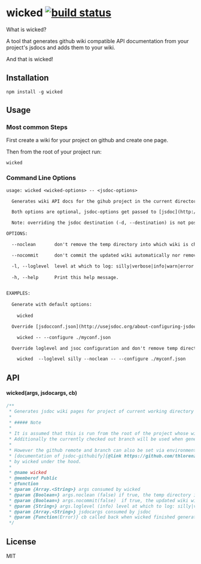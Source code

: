 # wicked [![build status](https://secure.travis-ci.org/thlorenz/wicked.png)](http://travis-ci.org/thlorenz/wicked)

What is wicked?

A tool that generates github wiki compatible API documentation from your project's jsdocs and adds them to your wiki.

And that is wicked!

## Installation

    npm install -g wicked

## Usage

### Most common Steps 

First create a wiki for your project on github and create one page.

Then from the root of your project run:

    wicked
  
### Command Line Options

```txt
usage: wicked <wicked-options> -- <jsdoc-options>

  Generates wiki API docs for the gihub project in the current directory.

  Both options are optional, jsdoc-options get passed to [jsdoc](http://usejsdoc.org/about-commandline.html).

  Note: overriding the jsdoc destination (-d, --destination) is not possible since wicked will write files to a temp dir

OPTIONS:

  --noclean       don't remove the temp directory into which wiki is checked out when finished

  --nocommit      don't commit the updated wiki automatically nor remove the temp directory

  -l, --loglevel  level at which to log: silly|verbose|info|warn|error|silent -- default: info
  
  -h, --help      Print this help message.


EXAMPLES:
  
  Generate with default options:
    
    wicked

  Override [jsdocconf.json](http://usejsdoc.org/about-configuring-jsdoc.html):

    wicked -- --configure ./myconf.json

  Override loglevel and jsoc configuration and don't remove temp directory:

    wicked  --loglevel silly --noclean -- --configure ./myconf.json
```

## API

#### wicked(args, jsdocargs, cb)

```js
/**
 * Generates jsdoc wiki pages for project of current working directory and updates github wiki with them.
 *
 * ##### Note
 *
 * It is assumed that this is run from the root of the project whose wiki should be generated.
 * Additionally the currently checked out branch will be used when generating blob urls to link source examples.
 *
 * However the github remote and branch can also be set via environment vars as explained in the
 * [documentation of jsdoc-githubify]{@link https://github.com/thlorenz/jsdoc-githubify#note) which is used
 * by wicked under the hood.
 *
 * @name wicked
 * @memberof Public
 * @function
 * @param {Array.<String>} args consumed by wicked
 * @param {Boolean=} args.noclean (false) if true, the temp directory into which wiki is checked out will **not be removed** when done
 * @param {Boolean=} args.nocommit(false)  if true, the updated wiki will **not be committed automatically**
 * @param {String=} args.loglevel (info) level at which to log: silly|verbose|info|warn|error|silent
 * @param {Array.<String>} jsdocargs consumed by jsdoc
 * @param {Function(Error)} cb called back when wicked finished generating the wiki page
 */
```

## License

MIT
